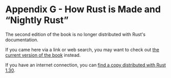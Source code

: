 # Appendix G - How Rust is Made and “Nightly Rust”

The second edition of the book is no longer distributed with Rust's documentation.

If you came here via a link or web search, you may want to check out [the current
version of the book](../appendix-07-nightly-rust.md) instead.

If you have an internet connection, you can [find a copy distributed with
Rust
1.30](https://doc.rust-lang.org/1.30.0/book/second-edition/appendix-07-nightly-rust.html).